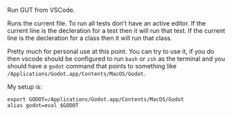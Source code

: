 Run GUT from VSCode.

Runs the current file.  To run all tests don't have an active editor.  If the current line is the decleration for a test then it will run that test.  If the current line is the decleration for a class then it will run that class.

Pretty much for personal use at this point.  You can try to use it, if you do then vscode should be configured to run `bash` or `zsh` as the terminal and you should have a `godot` command that points to something like `/Applications/Godot.app/Contents/MacOS/Godot`.

My setup is:
```
export GODOT=/Applications/Godot.app/Contents/MacOS/Godot
alias godot=eval $GODOT
```
